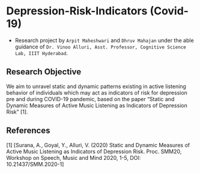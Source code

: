 # Depression-Risk-Indicators (Covid-19)
- Research project by `Arpit Maheshwari` and `Dhruv Mahajan` under the able guidance of `Dr. Vinoo Alluri, Asst. Professor, Cognitive Science Lab, IIIT Hyderabad`.
 
## Research Objective
  We aim to unravel static and dynamic patterns existing in active listening behavior of individuals which may act as indicators of risk for depression pre and during COVID-19 pandemic,  based on the paper “Static and Dynamic Measures of Active Music Listening as Indicators of Depression Risk” [1]. 

## 
  

## References
  [1] [Surana, A., Goyal, Y., Alluri, V. (2020) Static and Dynamic Measures of Active Music Listening as Indicators of Depression Risk. Proc. SMM20, Workshop on Speech, Music and Mind 2020, 1-5, DOI: 10.21437/SMM.2020-1]



